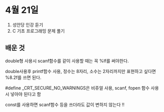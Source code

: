 ﻿4월 21일
========
1. 성안당 인강 듣기
2. C 기초 프로그래밍 문제 풀기

배운 것
--------
double형 사용시 scanf함수를 같이 사용할 때는 꼭 %lf를 써야한다.

double사용후 printf함수 사용, 정수는 8자리, 소수는 2자리까지만 표현하고 싶다면 %8.2f를 쓰면 된다.

#define _CRT_SECURE_NO_WARNINGS은 비쥬얼 사용, scanf, fopen 함수 사용시 넣아야 된다고 함

const를 사용하면 scanf함수 등을 쓰더라도 값이 변하지 않는다 !!
